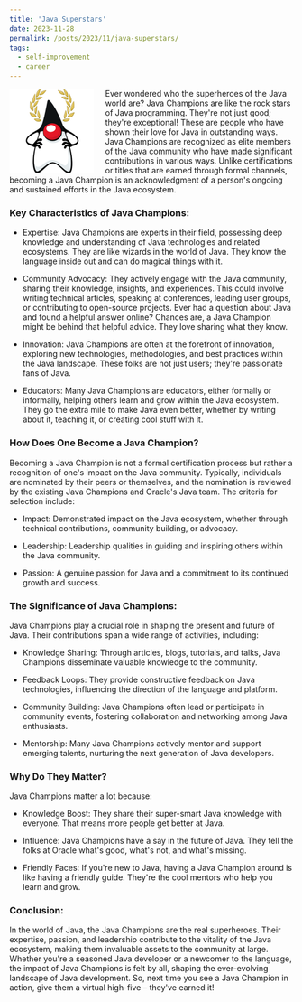 ```yaml
---
title: 'Java Superstars'
date: 2023-11-28
permalink: /posts/2023/11/java-superstars/
tags:
  - self-improvement
  - career
---
```


<img width="150" alt="java champions" src="/images/posts/java-superstars.png" style="float: left; margin-right: 20px;" /> Ever wondered who the superheroes of the Java world are? Java Champions are like the rock stars of Java programming. They're not just good; they're exceptional! These are people who have shown their love for Java in outstanding ways. Java Champions are recognized as elite members of the Java community who have made significant contributions in various ways. Unlike certifications or titles that are earned through formal channels, becoming a Java Champion is an acknowledgment of a person's ongoing and sustained efforts in the Java ecosystem.

### Key Characteristics of Java Champions:

* Expertise: Java Champions are experts in their field, possessing deep knowledge and understanding of Java technologies and related ecosystems. They are like wizards in the world of Java. They know the language inside out and can do magical things with it.

* Community Advocacy: They actively engage with the Java community, sharing their knowledge, insights, and experiences. This could involve writing technical articles, speaking at conferences, leading user groups, or contributing to open-source projects. Ever had a question about Java and found a helpful answer online? Chances are, a Java Champion might be behind that helpful advice. They love sharing what they know.

* Innovation: Java Champions are often at the forefront of innovation, exploring new technologies, methodologies, and best practices within the Java landscape. These folks are not just users; they're passionate fans of Java.

* Educators: Many Java Champions are educators, either formally or informally, helping others learn and grow within the Java ecosystem. They go the extra mile to make Java even better, whether by writing about it, teaching it, or creating cool stuff with it.

### How Does One Become a Java Champion?

Becoming a Java Champion is not a formal certification process but rather a recognition of one's impact on the Java community. Typically, individuals are nominated by their peers or themselves, and the nomination is reviewed by the existing Java Champions and Oracle's Java team. The criteria for selection include:

* Impact: Demonstrated impact on the Java ecosystem, whether through technical contributions, community building, or advocacy.

* Leadership: Leadership qualities in guiding and inspiring others within the Java community.

* Passion: A genuine passion for Java and a commitment to its continued growth and success.

### The Significance of Java Champions:

Java Champions play a crucial role in shaping the present and future of Java. Their contributions span a wide range of activities, including:

* Knowledge Sharing: Through articles, blogs, tutorials, and talks, Java Champions disseminate valuable knowledge to the community.

* Feedback Loops: They provide constructive feedback on Java technologies, influencing the direction of the language and platform.

* Community Building: Java Champions often lead or participate in community events, fostering collaboration and networking among Java enthusiasts.

* Mentorship: Many Java Champions actively mentor and support emerging talents, nurturing the next generation of Java developers.

### Why Do They Matter?

Java Champions matter a lot because:

* Knowledge Boost: They share their super-smart Java knowledge with everyone. That means more people get better at Java.

* Influence: Java Champions have a say in the future of Java. They tell the folks at Oracle what's good, what's not, and what's missing.

* Friendly Faces: If you're new to Java, having a Java Champion around is like having a friendly guide. They're the cool mentors who help you learn and grow.

### Conclusion:

In the world of Java, the Java Champions are the real superheroes. Their expertise, passion, and leadership contribute to the vitality of the Java ecosystem, making them invaluable assets to the community at large. Whether you're a seasoned Java developer or a newcomer to the language, the impact of Java Champions is felt by all, shaping the ever-evolving landscape of Java development. So, next time you see a Java Champion in action, give them a virtual high-five – they've earned it! 
